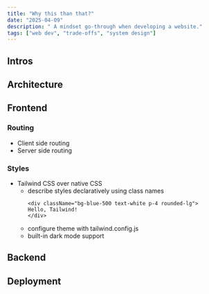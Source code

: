 ```yaml
---
title: "Why this than that?"
date: "2025-04-09"
description: " A mindset go-through when developing a website."
tags: ["web dev", "trade-offs", "system design"]
---
```


## Intros

<!-- ## Contents -->


## Architecture


## Frontend

### Routing
- Client side routing
- Server side routing

### Styles
- Tailwind CSS over native CSS
    - describe styles declaratively using class names
        ```
        <div className="bg-blue-500 text-white p-4 rounded-lg">
        Hello, Tailwind!
        </div>
        ```
    - configure theme with tailwind.config.js
    - built-in dark mode support



## Backend

## Deployment
